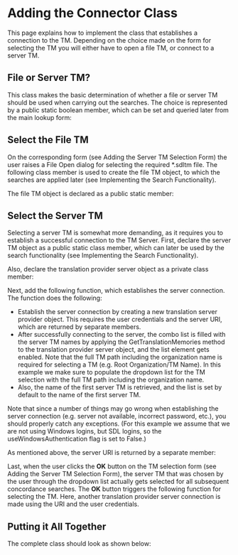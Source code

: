 Adding the Connector Class
======
This page explains how to implement the class that establishes a connection to the TM. Depending on the choice made on the form for selecting the TM you will either have to open a file TM, or connect to a server TM.

File or Server TM?
-----
This class makes the basic determination of whether a file or server TM should be used when carrying out the searches. The choice is represented by a public static boolean member, which can be set and queried later from the main lookup form:


Select the File TM
------
On the corresponding form (see Adding the Server TM Selection Form) the user raises a File Open dialog for selecting the required *.sdltm file. The following class member is used to create the file TM object, to which the searches are applied later (see Implementing the Search Functionality).

The file TM object is declared as a public static member:

Select the Server TM
------
Selecting a server TM is somewhat more demanding, as it requires you to establish a successful connection to the TM Server. First, declare the server TM object as a public static class member, which can later be used by the search functionality (see Implementing the Search Functionality).

Also, declare the translation provider server object as a private class member:

Next, add the following function, which establishes the server connection. The function does the following:
* Establish the server connection by creating a new translation server provider object. This requires the user credentials and the server URI, which are returned by separate members.
* After successfully connecting to the server, the combo list is filled with the server TM names by applying the GetTranslationMemories method to the translation provider server object, and the list element gets enabled. Note that the full TM path including the organization name is required for selecting a TM (e.g. Root Organization/TM Name). In this example we make sure to populate the dropdown list for the TM selection with the full TM path including the organization name.
* Also, the name of the first server TM is retrieved, and the list is set by default to the name of the first server TM.


Note that since a number of things may go wrong when establishing the server connection (e.g. server not available, incorrect password, etc.), you should properly catch any exceptions. (For this example we assume that we are not using Windows logins, but SDL logins, so the useWindowsAuthentication flag is set to False.)

As mentioned above, the server URI is returned by a separate member:

Last, when the user clicks the **OK** button on the TM selection form (see Adding the Server TM Selection Form), the server TM that was chosen by the user through the dropdown list actually gets selected for all subsequent concordance searches. The **OK** button triggers the following function for selecting the TM. Here, another translation provider server connection is made using the URI and the user credentials.

Putting it All Together
-----
The complete class should look as shown below: